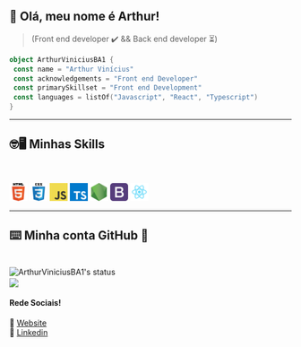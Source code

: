 ## 👾 Olá, meu nome é <strong>Arthur!</strong>

> (Front end developer ✔️ && Back end developer ⏳)

```kotlin
object ArthurViniciusBA1 {
 const name = "Arthur Vinícius"
 const acknowledgements = "Front end Developer"
 const primarySkillset = "Front end Development"
 const languages = listOf("Javascript", "React", "Typescript")
}
```

---

## 🤓🖥️ Minhas Skills

<br>

<code><img height="32" src="https://raw.githubusercontent.com/github/explore/80688e429a7d4ef2fca1e82350fe8e3517d3494d/topics/html/html.png" alt="HTML5"/></code>
<code><img height="32" src="https://raw.githubusercontent.com/github/explore/80688e429a7d4ef2fca1e82350fe8e3517d3494d/topics/css/css.png" alt="CSS"/></code>
<code><img height="32" src="https://raw.githubusercontent.com/github/explore/80688e429a7d4ef2fca1e82350fe8e3517d3494d/topics/javascript/javascript.png" alt="Javascript"/></code>
<code><img height="32" src="https://raw.githubusercontent.com/github/explore/80688e429a7d4ef2fca1e82350fe8e3517d3494d/topics/typescript/typescript.png" alt="Typescript"/></code>
<code><img height="32" src="https://raw.githubusercontent.com/github/explore/80688e429a7d4ef2fca1e82350fe8e3517d3494d/topics/nodejs/nodejs.png" alt="Nodejs"/></code>
<code><img height="32" src="https://raw.githubusercontent.com/github/explore/80688e429a7d4ef2fca1e82350fe8e3517d3494d/topics/bootstrap/bootstrap.png" alt="Bootstrap"/></code>
<code><img height="32" src="https://raw.githubusercontent.com/github/explore/80688e429a7d4ef2fca1e82350fe8e3517d3494d/topics/react/react.png" alt="React"/></code>

---

## ⌨️ Minha conta GitHub 👾

<br>

<img align="center" src="https://github-readme-stats.vercel.app/api?username=ArthurViniciusBA1&show_icons=true&theme=dracula&line_height=27" alt="ArthurViniciusBA1's status"/>

<br>

<img align="center" src="https://github-readme-stats.vercel.app/api/top-langs/?username=ArthurViniciusBA1&theme=dracula&hide_langs_below=1" />

[website]: https://github.com/ArthurViniciusBA1
[linkedin]: https://www.linkedin.com/in/ferreiraarthurvinicius/

<br>

#### Rede Sociais!

👾 [Website][website]
<br>
👔 [Linkedin][linkedin]
